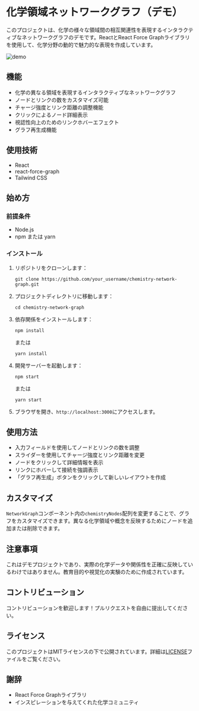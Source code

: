 # 化学領域ネットワークグラフ（デモ）

このプロジェクトは、化学の様々な領域間の相互関連性を表現するインタラクティブなネットワークグラフのデモです。ReactとReact Force Graphライブラリを使用して、化学分野の動的で魅力的な表現を作成しています。

![demo](chemistry_graph_demo.gif)

## 機能

- 化学の異なる領域を表現するインタラクティブなネットワークグラフ
- ノードとリンクの数をカスタマイズ可能
- チャージ強度とリンク距離の調整機能
- クリックによるノード詳細表示
- 視認性向上のためのリンクホバーエフェクト
- グラフ再生成機能

## 使用技術

- React
- react-force-graph
- Tailwind CSS

## 始め方

### 前提条件

- Node.js
- npm または yarn

### インストール

1. リポジトリをクローンします：
   ```
   git clone https://github.com/your_username/chemistry-network-graph.git
   ```

2. プロジェクトディレクトリに移動します：
   ```
   cd chemistry-network-graph
   ```

3. 依存関係をインストールします：
   ```
   npm install
   ```
   または
   ```
   yarn install
   ```

4. 開発サーバーを起動します：
   ```
   npm start
   ```
   または
   ```
   yarn start
   ```

5. ブラウザを開き、`http://localhost:3000`にアクセスします。

## 使用方法

- 入力フィールドを使用してノードとリンクの数を調整
- スライダーを使用してチャージ強度とリンク距離を変更
- ノードをクリックして詳細情報を表示
- リンクにホバーして接続を強調表示
- 「グラフ再生成」ボタンをクリックして新しいレイアウトを作成

## カスタマイズ

`NetworkGraph`コンポーネント内の`chemistryNodes`配列を変更することで、グラフをカスタマイズできます。異なる化学領域や概念を反映するためにノードを追加または削除できます。

## 注意事項

これはデモプロジェクトであり、実際の化学データや関係性を正確に反映しているわけではありません。教育目的や視覚化の実験のために作成されています。

## コントリビューション

コントリビューションを歓迎します！プルリクエストを自由に提出してください。

## ライセンス

このプロジェクトはMITライセンスの下で公開されています。詳細は[LICENSE](LICENSE)ファイルをご覧ください。

## 謝辞

- React Force Graphライブラリ
- インスピレーションを与えてくれた化学コミュニティ